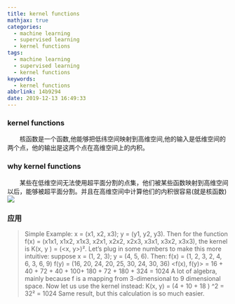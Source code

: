 ```yaml
---
title: kernel functions
mathjax: true
categories:
  - machine learning
  - supervised learning
  - kernel functions
tags:
  - machine learning
  - supervised learning
  - kernel functions
keywords:
  - kernel functions
abbrlink: 14b9294
date: 2019-12-13 16:49:33
---
```


### kernel functions
&emsp;&emsp;核函数是一个函数,他能够把低纬空间映射到高维空间,他的输入是低维空间的两个点，他的输出是这两个点在高维空间上的内积。

### why kernel functions
&emsp;&emsp;某些在低维空间无法使用超平面分割的点集，他们被某些函数映射到高维空间以后，能够被超平面分割。并且在高维空间中计算他们的内积很容易(就是核函数)
![](/images/1.png)

### 应用
>Simple Example: x = (x1, x2, x3); y = (y1, y2, y3). Then for the function f(x) = (x1x1, x1x2, x1x3, x2x1, x2x2, x2x3, x3x1, x3x2, x3x3), the kernel is K(x, y ) = (&lt;x, y&gt;)².
>Let’s plug in some numbers to make this more intuitive: suppose x = (1, 2, 3); y = (4, 5, 6). Then:
>f(x) = (1, 2, 3, 2, 4, 6, 3, 6, 9)
>f(y) = (16, 20, 24, 20, 25, 30, 24, 30, 36)
>&lt;f(x), f(y)&gt; = 16 + 40 + 72 + 40 + 100+ 180 + 72 + 180 + 324 = 1024
>A lot of algebra, mainly because f is a mapping from 3-dimensional to 9 dimensional space.
>Now let us use the kernel instead: 
>K(x, y) = (4 + 10 + 18 ) ^2 = 32² = 1024
>Same result, but this calculation is so much easier.
